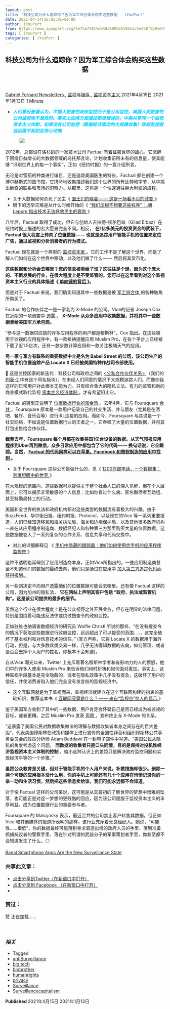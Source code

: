 ```yaml
---
layout: post
title: "科技公司为什么追踪你？因为军工综合体会购买这些数据 - iYouPort"
date: 2021-04-14T16:01:01+00:00
author: iYouPort
from: https://www.iyouport.org/%e7%a7%91%e6%8a%80%e5%85%ac%e5%8f%b8%e4%b8%ba%e4%bb%80%e4%b9%88%e8%bf%bd%e8%b8%aa%e4%bd%a0%ef%bc%9f%e5%9b%a0%e4%b8%ba%e5%86%9b%e5%b7%a5%e7%bb%bc%e5%90%88%e4%bd%93%e4%bc%9a%e8%b4%ad%e4%b9%b0%e8%bf%99/
tags: [ iYouPort ]
categories: [ iYouPort ]
---
```


<article class="post-15778 post type-post status-publish format-standard has-post-thumbnail hentry category-newsletters category-20 category-3 tag-antisurveillance tag-big-tech tag-bigbrother tag-humanrights tag-privacy tag-surveillance tag-surveillancecapitalism" id="post-15778">
 <header class="entry-header">
  <h1 class="entry-title">
   科技公司为什么追踪你？因为军工综合体会购买这些数据
  </h1>
 </header>
 <div class="entry-meta">
  <span class="byline">
   <a href="https://www.iyouport.org/author/gabrielfornard/" rel="author" title="由Gabriel Fornard发布">
    Gabriel Fornard
   </a>
  </span>
  <span class="cat-links">
   <a href="https://www.iyouport.org/category/newsletters/" rel="category tag">
    Newsletters
   </a>
   ,
   <a href="https://www.iyouport.org/category/%e7%9b%91%e8%a7%86%e4%b8%8e%e6%93%8d%e7%ba%b5/" rel="category tag">
    监视与操纵
   </a>
   ,
   <a href="https://www.iyouport.org/category/%e7%9b%91%e8%a7%86%e8%b5%84%e6%9c%ac%e4%b8%bb%e4%b9%89/" rel="category tag">
    监视资本主义
   </a>
  </span>
  <span class="published-on">
   <time class="entry-date published" datetime="2021-04-15T00:01:01+08:00">
    2021年4月15日
   </time>
   <time class="updated" datetime="2021-01-13T14:59:19+08:00">
    2021年1月13日
   </time>
  </span>
  <span class="word-count">
   1 Minute
  </span>
 </div>
 <div class="entry-content">
  <ul>
   <li class="graf graf--p">
    <span style="color: #00ccff;">
     <em>
      <strong>
       人们曾经普遍认为，中国人更害怕政府监控而不是公司监控，美国人则更害怕公司监控而不是政府。事实上这两方面描述都是错误的，中美共享同一个监视资本主义体制，如果没有公司监控（数据经济推动的大规模收集）政府监控就远远做不到如此惊心动魄
      </strong>
     </em>
    </span>
   </li>
  </ul>
  <figure class="graf graf--figure">
   <img class="graf-image aligncenter jetpack-lazy-image" data-height="933" data-image-id="0*tj_8O9bPFjW-ReX3" data-lazy-src="https://cdn-images-1.medium.com/max/1067/0*tj_8O9bPFjW-ReX3?is-pending-load=1" data-width="1400" src="https://cdn-images-1.medium.com/max/1067/0*tj_8O9bPFjW-ReX3" srcset="data:image/gif;base64,R0lGODlhAQABAIAAAAAAAP///yH5BAEAAAAALAAAAAABAAEAAAIBRAA7"/>
   <noscript>
    <img class="graf-image aligncenter" data-height="933" data-image-id="0*tj_8O9bPFjW-ReX3" data-width="1400" src="https://cdn-images-1.medium.com/max/1067/0*tj_8O9bPFjW-ReX3"/>
   </noscript>
  </figure>
  <p class="graf graf--p">
   2012年，总部设在洛杉矶的一家技术公司 Factual 有着征服世界的雄心。它沉醉于围绕日益增长的大数据领域的乌托邦言论，计划收集前所未有的信息量，使其能够 “识别世界上的每一个事实”，正如《纽约时报》的一篇介绍所言。
  </p>
  <p class="graf graf--p">
   无论是对雪茄的种类进行编目，还是追踪美国医生的特长，Factual 都在创建一个博尔赫斯式的图书馆，它拼命地收集描述我们这个世界的所有比特和字节，从中挑出新奇的联系和市场的洞察力。从那里，这将是一个快速通往巨大利润的旅程。
  </p>
  <ul class="postList">
   <li class="graf graf--li">
    关于大数据如何杀死了民主《
    <a class="markup--anchor markup--li-anchor" data-href="https://www.iyouport.org/%e5%9b%bd%e7%8e%8b%e4%bb%ac%e7%9a%84%e6%99%9a%e5%ae%b4-%e8%bf%99%e6%98%af%e4%b8%80%e5%9c%ba%e7%9c%8b%e4%b8%8d%e8%a7%81%e7%9a%84%e6%94%bf%e5%8f%98/" href="https://www.iyouport.org/%e5%9b%bd%e7%8e%8b%e4%bb%ac%e7%9a%84%e6%99%9a%e5%ae%b4-%e8%bf%99%e6%98%af%e4%b8%80%e5%9c%ba%e7%9c%8b%e4%b8%8d%e8%a7%81%e7%9a%84%e6%94%bf%e5%8f%98/" rel="noopener" target="_blank">
     国王们的晚宴 — — 这是一场看不见的政变
    </a>
    》
   </li>
   <li class="graf graf--li">
    眼下的选举灾难是从什么时候开始的《
    <a class="markup--anchor markup--li-anchor" data-href="https://www.iyouport.org/%e6%88%91%e4%bb%ac%e5%8e%8b%e6%a0%b9%e4%b8%8d%e6%83%b3%e8%a6%81%e8%bf%99%e4%ba%9b%e7%a8%8b%e5%ba%8f%ef%bc%9ajill-lepore-%e6%8c%87%e5%87%ba%e6%8a%80%e6%9c%af%e6%97%a0%e6%b3%95%e6%8b%af%e6%95%91/" href="https://www.iyouport.org/%e6%88%91%e4%bb%ac%e5%8e%8b%e6%a0%b9%e4%b8%8d%e6%83%b3%e8%a6%81%e8%bf%99%e4%ba%9b%e7%a8%8b%e5%ba%8f%ef%bc%9ajill-lepore-%e6%8c%87%e5%87%ba%e6%8a%80%e6%9c%af%e6%97%a0%e6%b3%95%e6%8b%af%e6%95%91/" rel="noopener" target="_blank">
     “我们压根不想要这些程序”：Jill Lepore 指出技术无法拯救民主的衰败
    </a>
    》
   </li>
  </ul>
  <p class="graf graf--p">
   八年后，Factual 取得了成功，但它与创始人吉拉德-埃尔巴兹（Gilad Elbaz）在纽约时报上描述的宏大愿景完全不同。相反，
   <strong class="markup--strong markup--p-strong">
    在1亿多美元的投资资金的武装下，Factual 很大程度上转向了位置数据 — — 也就是追踪用户智能手机的位置来定位广告，通过监视和分析消费者的行为模式。
   </strong>
  </p>
  <p class="graf graf--p">
   Factual 现在就是一个典型的
   <a class="markup--anchor markup--p-anchor" data-href="https://start.me/p/RMQrDD/iyp-2" href="https://start.me/p/RMQrDD/iyp-2" rel="noopener" target="_blank">
    监控资本家
   </a>
   。它的工作不是了解这个世界，而是了解人们如何在这个世界中移动，以及他们做了什么 — — 然后将其货币化。
  </p>
  <p class="graf graf--p">
   <strong class="markup--strong markup--p-strong">
    这些数据和分析会去哪里？您的信息被卖给了谁？这往往是个谜，因为这个庞大的、不断发展的行业，在很大程度上是不受监管的。您可以在这里看到对这个监视资本主义行业的具体描述《
   </strong>
   <a class="markup--anchor markup--p-anchor" data-href="https://www.iyouport.org/%e5%8d%95%e5%90%91%e9%95%9c%e7%9a%84%e8%83%8c%e5%90%8e%ef%bc%9a%e7%9b%91%e8%a7%86%e8%b5%84%e6%9c%ac%e5%ae%b6%e5%92%8c%e6%94%bf%e5%ba%9c%e7%9a%84%e8%81%94%e6%89%8b%e4%b8%80%e7%9b%b4%e5%9c%a8%e5%a6%82/" href="https://www.iyouport.org/%e5%8d%95%e5%90%91%e9%95%9c%e7%9a%84%e8%83%8c%e5%90%8e%ef%bc%9a%e7%9b%91%e8%a7%86%e8%b5%84%e6%9c%ac%e5%ae%b6%e5%92%8c%e6%94%bf%e5%ba%9c%e7%9a%84%e8%81%94%e6%89%8b%e4%b8%80%e7%9b%b4%e5%9c%a8%e5%a6%82/" rel="noopener" target="_blank">
    <strong class="markup--strong markup--p-strong">
     单向镜的背后
    </strong>
   </a>
   <strong class="markup--strong markup--p-strong">
    》。
   </strong>
  </p>
  <p class="graf graf--p">
   但是对于 Factual 来说，我们确实知道其中一些数据是被
   <a class="markup--anchor markup--p-anchor" data-href="https://www.iyouport.org/category/%e5%86%9b%e4%ba%8b%e5%b7%a5%e4%b8%9a%e7%bb%bc%e5%90%88%e4%bd%93/" href="https://www.iyouport.org/category/%e5%86%9b%e4%ba%8b%e5%b7%a5%e4%b8%9a%e7%bb%bc%e5%90%88%e4%bd%93/" rel="noopener" target="_blank">
    军工综合体
   </a>
   的各种触角所购买了。
  </p>
  <p class="graf graf--p">
   Factual 的合作伙伴之一是一家名为 X-Mode 的公司。Vice的记者 Joseph Cox 在近期的一项调查中
   <a class="markup--anchor markup--p-anchor" data-href="https://www.vice.com/en/article/jgqm5x/us-military-location-data-xmode-locate-x" href="https://www.vice.com/en/article/jgqm5x/us-military-location-data-xmode-locate-x" rel="noopener" target="_blank">
    透露
   </a>
   ，
   <strong class="markup--strong markup--p-strong">
    X-Mode 从众多应用中收集数据，并将其中一些数据卖给美国军方承包商。
   </strong>
  </p>
  <p class="graf graf--p graf--startsWithDoubleQuote">
   “参与这一数据供应链的许多应用程序的用户都是穆斯林”，Cox 指出。在这些被用于监视的应用程序中，有一款祈祷提醒应用 Muslim Pro，在各个平台上已经被下载了近1.5亿次，还有一款步数计算应用和一款关注极端天气的应用。
  </p>
  <p class="graf graf--p">
   <strong class="markup--strong markup--p-strong">
    另一家与军方有联系的重要数据中介是名为 Babel Street 的公司，该公司生产的智能手机位置追踪产品 Locate X 已经被美国特种作战司令部使用。
   </strong>
  </p>
  <p class="graf graf--p">
   📌 这是监控国家的新迭代：科技公司和政府之间的
   <a class="markup--anchor markup--p-anchor" data-href="https://start.me/p/RMQrDD/iyp-2" href="https://start.me/p/RMQrDD/iyp-2" rel="noopener" target="_blank">
    &lt;公私合作伙伴关系&gt;
   </a>
   （我们的
   <a class="markup--anchor markup--p-anchor" data-href="https://start.me/p/RMQrDD/iyp-2" href="https://start.me/p/RMQrDD/iyp-2" rel="noopener" target="_blank">
    列表-2
   </a>
   中有这个同名板块），在未经人们同意的情况下大规模追踪人们。而像你我这样的日常用户对此根本无能为力。只有结合重大的隐私立法、有力的监管和新的商业模式取代监视
   <a class="markup--anchor markup--p-anchor" data-href="https://www.iyouport.org/category/%e7%9b%91%e8%a7%86%e8%b5%84%e6%9c%ac%e4%b8%bb%e4%b9%89/" href="https://www.iyouport.org/category/%e7%9b%91%e8%a7%86%e8%b5%84%e6%9c%ac%e4%b8%bb%e4%b9%89/" rel="noopener" target="_blank">
    资本主义经济体制
   </a>
   ，才有希望阻止它。
  </p>
  <p class="graf graf--p">
   Factual 的转型正说明了
   <a class="markup--anchor markup--p-anchor" data-href="https://www.iyouport.org/%e8%b0%b7%e6%ad%8c%e7%9a%84-sidewalk-labs-%e6%89%93%e5%8c%85%e5%87%ba%e5%94%ae%e6%95%b0%e7%99%be%e4%b8%87%e9%83%a8%e6%89%8b%e6%9c%ba%e7%9a%84%e4%bd%8d%e7%bd%ae%e6%95%b0%e6%8d%ae/" href="https://www.iyouport.org/%e8%b0%b7%e6%ad%8c%e7%9a%84-sidewalk-labs-%e6%89%93%e5%8c%85%e5%87%ba%e5%94%ae%e6%95%b0%e7%99%be%e4%b8%87%e9%83%a8%e6%89%8b%e6%9c%ba%e7%9a%84%e4%bd%8d%e7%bd%ae%e6%95%b0%e6%8d%ae/" rel="noopener" target="_blank">
    位置数据行业的淘金热
   </a>
   。去年4月，它与 Foursquare
   <a class="markup--anchor markup--p-anchor" data-href="https://www.factual.com/blog/factual-joins-foursquare/" href="https://www.factual.com/blog/factual-joins-foursquare/" rel="noopener" target="_blank">
    合并
   </a>
   ，Foursquare 原本是一款用户记录自己的社交生活、并与朋友（尤其是在酒吧、餐厅、音乐会等）进行IRL连接的应用。而如今，Foursquare 与其说是一个社交网络，不如说是位置数据行业的王者之一，它吞噬了大量的位置数据，并将其打包出售给合作伙伴。
  </p>
  <p class="graf graf--p">
   <strong class="markup--strong markup--p-strong">
    截至去年，Foursquare 每个月都在收集美国1亿台设备的数据。从天气预报应用程序到Uber再到微信，众多日常应用中都包含了它的代码 — — 换句话说，它全跟踪。当然，
   </strong>
   <a class="markup--anchor markup--p-anchor" data-href="https://vimeo.com/174292007" href="https://vimeo.com/174292007" rel="noopener" target="_blank">
    <strong class="markup--strong markup--p-strong">
     Factual 的代码同样可以在苹果、Facebook 和微软制造的应用中找到
    </strong>
   </a>
   <strong class="markup--strong markup--p-strong">
    。
   </strong>
  </p>
  <ul class="postList">
   <li class="graf graf--li">
    关于 Foursquare 这些公司是做什么的，见《
    <a class="markup--anchor markup--li-anchor" data-href="https://www.iyouport.org/1200%e4%b8%87%e9%83%a8%e7%94%b5%e8%af%9d%ef%bc%8c%e4%b8%80%e4%b8%aa%e6%95%b0%e6%8d%ae%e9%9b%86%ef%bc%9a%e5%88%a9%e7%bb%b4%e5%9d%a6%e7%9c%bc%e4%b8%ad%e7%9a%84%e4%b8%96%e7%95%8c/" href="https://www.iyouport.org/1200%e4%b8%87%e9%83%a8%e7%94%b5%e8%af%9d%ef%bc%8c%e4%b8%80%e4%b8%aa%e6%95%b0%e6%8d%ae%e9%9b%86%ef%bc%9a%e5%88%a9%e7%bb%b4%e5%9d%a6%e7%9c%bc%e4%b8%ad%e7%9a%84%e4%b8%96%e7%95%8c/" rel="noopener" target="_blank">
     1200万部电话，一个数据集：利维坦眼中的世界
    </a>
    》
   </li>
  </ul>
  <p class="graf graf--p">
   在大规模的范围内，这些数据可以提供关于整个社会人口的深入见解，但在个人层面上，它可以揭示非常敏感的个人信息：比如你看过什么病、匿名酗酒者互助组、甚至特勤局特工的行动。
  </p>
  <p class="graf graf--p">
   美国和全世界的执法和政府机构都对这些类型的数据流有着极大的兴趣。由于 BuzzFeed、华尔街日报、纽约时报、Protocol、以及现在的Vice 等一系列重要报道，人们已经知道移民和海关执法局、海关和边境保护局、以及其他很多政府机构一直在从应用程序制造商、数据经纪人和各种第三方那里购买大量的位置数据，这些数据被卷入了一系列复杂的合作关系、信息共享和代码交换中。
  </p>
  <ul class="postList">
   <li class="graf graf--li">
    对此的详细解释见 《
    <a class="markup--anchor markup--li-anchor" data-href="https://www.iyouport.org/%e6%89%8b%e6%9c%ba%e4%b8%ad%e9%9a%90%e8%97%8f%e7%9a%84%e8%b7%9f%e8%b8%aa%e5%99%a8%ef%bc%9a%e4%bb%96%e4%bb%ac%e5%a6%82%e4%bd%95%e4%bd%bf%e7%94%a8%e6%82%a8%e6%89%8b%e6%9c%ba%e7%9a%84%e5%ba%94%e7%94%a8/" href="https://www.iyouport.org/%e6%89%8b%e6%9c%ba%e4%b8%ad%e9%9a%90%e8%97%8f%e7%9a%84%e8%b7%9f%e8%b8%aa%e5%99%a8%ef%bc%9a%e4%bb%96%e4%bb%ac%e5%a6%82%e4%bd%95%e4%bd%bf%e7%94%a8%e6%82%a8%e6%89%8b%e6%9c%ba%e7%9a%84%e5%ba%94%e7%94%a8/" rel="noopener" target="_blank">
     手机中隐藏的跟踪器：他们如何使用您手机的应用程序监视您
    </a>
    》
   </li>
  </ul>
  <p class="graf graf--p">
   这种不透明也延伸到了应用制造商本身。正如Vice所指出的，一些应用制造商甚至不知道他们的数据的最终去向，他们只是通过在应用中
   <a class="markup--anchor markup--p-anchor" data-href="https://www.iyouport.org/%e5%8d%95%e5%90%91%e9%95%9c%e7%9a%84%e8%83%8c%e5%90%8e%ef%bc%9a%e7%9b%91%e8%a7%86%e8%b5%84%e6%9c%ac%e5%ae%b6%e5%92%8c%e6%94%bf%e5%ba%9c%e7%9a%84%e8%81%94%e6%89%8b%e4%b8%80%e7%9b%b4%e5%9c%a8%e5%a6%82/" href="https://www.iyouport.org/%e5%8d%95%e5%90%91%e9%95%9c%e7%9a%84%e8%83%8c%e5%90%8e%ef%bc%9a%e7%9b%91%e8%a7%86%e8%b5%84%e6%9c%ac%e5%ae%b6%e5%92%8c%e6%94%bf%e5%ba%9c%e7%9a%84%e8%81%94%e6%89%8b%e4%b8%80%e7%9b%b4%e5%9c%a8%e5%a6%82/" rel="noopener" target="_blank">
    加入第三方追踪代码而获得报酬。
   </a>
  </p>
  <p class="graf graf--p">
   另一些则决定不向用户透露他们的位置数据可能会去哪里。还有像 Factual 这样的公司，因为加州的隐私法，
   <strong class="markup--strong markup--p-strong">
    它在网站上声明其客户包括 “政府、执法或监管机构”。这是该公司提供的最多的细节。
   </strong>
  </p>
  <p class="graf graf--p">
   虽然这个行业在很大程度上是在公众视野之外开展业务，但存在明显的法律问题，特别是围绕着可能违反法律或绕过搜查令的政府监控。
  </p>
  <p class="graf graf--p">
   正如驻维也纳调查数据经济的研究员 Wolfie Christl 所说的那样，“在没有搜查令的情况下获取这些数据进行政府监控，远远超出了可以接受的范围. …，这完全破坏了基本权利和对信息技术的信任。” (军方声称，它将 Locate X 的数据用于海外行动，但是，与大多数此类交易一样，几乎无法得知数据的去向，如何管理、或者是否会去掉个人用户的姓名，你根本不会知道)。
  </p>
  <p class="graf graf--p">
   自从Vice 曝光以来，Twitter 上充斥着著名穆斯林学者和有影响力的人的愤怒，他们中的许多人使用 Muslim Pro 来告诉他们何时祈祷和如何面对麦加。事实上，这种监视手段基本是完全隐蔽的，或者在隐私政策中几乎没有提及，这破坏了用户的信任，并使消费者陷入他们完全没有发言权的监视经济中。
  </p>
  <ul class="postList">
   <li class="graf graf--li">
    这个互联网就是为了监视而来，监视经济就建立在这个互联网构建的初衷的基础知识，推荐这本书《
    <a class="markup--anchor markup--li-anchor" data-href="https://www.iyouport.org/%e4%ba%92%e8%81%94%e7%bd%91%e7%a9%b6%e7%ab%9f%e6%98%af%e4%bb%80%e4%b9%88%ef%bc%9f/" href="https://www.iyouport.org/%e4%ba%92%e8%81%94%e7%bd%91%e7%a9%b6%e7%ab%9f%e6%98%af%e4%bb%80%e4%b9%88%ef%bc%9f/" rel="noopener" target="_blank">
     互联网究竟是什么？ — — 来自“监视谷”惊人的启示
    </a>
    》
   </li>
  </ul>
  <p class="graf graf--p">
   鉴于美国军方收到了其中的一些数据，用户肯定会怀疑自己是否已经成为被监视的目标，或者更糟。之后 Muslim Pro 发表
   <a class="markup--anchor markup--p-anchor" data-href="https://www.facebook.com/muslimpro/posts/3400431533385946" href="https://www.facebook.com/muslimpro/posts/3400431533385946" rel="noopener" target="_blank">
    声明
   </a>
   ，宣布终止与 X-Mode 的关系。
  </p>
  <p class="graf graf--p graf--startsWithDoubleQuote">
   “这暴露了美国公民对数据收集做法的理解与数据收集者本身之间存在的巨大差距”，代表美国穆斯林在政策和媒体上进行宣传的全国性非营利组织穆斯林公共事务委员会的政策分析师 Adam Beddawi 在一封电子邮件中写道。“美国公民从隐私的角度考虑这个问题，
   <strong class="markup--strong markup--p-strong">
    而数据的收集者只是口头同情，目的是保持对投机性经济监视资本主义体制的控制
   </strong>
   。缩小这种认识上的差距只是解决政府监控问题和实现经济平等的一个步骤。”
  </p>
  <p class="graf graf--p">
   <strong class="markup--strong markup--p-strong">
    虽然公众教育是关键，但对于智能手机的个人用户来说，补救措施却很少。删除一两个可疑的应用根本没什么用，你的手机上可能还有几十个应用在悄悄记录你的一举一动和生活习惯，然后把这些信息卖给谁，我们可能永远都不会知道。
   </strong>
  </p>
  <p class="graf graf--p">
   对于像 Factual 这样的公司来说，这可能是从其最初的了解世界的梦想中艰难的坠落，也可能正是对这一梦想的更残酷的回应，因为该公司屈服于监视资本主义的丰厚利益，成为位置数据行业的重要参与者。
  </p>
  <p class="graf graf--p">
   Foursquare 的 Malcynsky 表示，最近合并的公司禁止客户转售其数据，但正如 Vice 和其他媒体的报道所表明的那样，该行业充斥着无良经纪人。她说，“可能性……很低”，你的数据最终可能落到寻求驱逐出境的政府人员的手里、落到准备抓捕抗议者的警察手里、落在针对所谓的武装分子的军事策划者手里，你甚至都不会知道发生了什么。⚪️
  </p>
  <p class="graf graf--p">
   <a class="markup--anchor markup--p-anchor" data-href="https://newrepublic.com/article/160238/muslim-pro-app-location-data-industry-military-surveillance" href="https://newrepublic.com/article/160238/muslim-pro-app-location-data-industry-military-surveillance" rel="noopener" target="_blank">
    Banal Smartphone Apps Are the New Surveillance State
   </a>
  </p>
  <div id="atatags-1611829871-60afa1d50f0ff">
  </div>
  <div class="sharedaddy sd-sharing-enabled">
   <div class="robots-nocontent sd-block sd-social sd-social-icon sd-sharing">
    <h3 class="sd-title">
     共享此文章：
    </h3>
    <div class="sd-content">
     <ul>
      <li class="share-twitter">
       <a class="share-twitter sd-button share-icon no-text" data-shared="sharing-twitter-15778" href="https://www.iyouport.org/%e7%a7%91%e6%8a%80%e5%85%ac%e5%8f%b8%e4%b8%ba%e4%bb%80%e4%b9%88%e8%bf%bd%e8%b8%aa%e4%bd%a0%ef%bc%9f%e5%9b%a0%e4%b8%ba%e5%86%9b%e5%b7%a5%e7%bb%bc%e5%90%88%e4%bd%93%e4%bc%9a%e8%b4%ad%e4%b9%b0%e8%bf%99/?share=twitter" rel="nofollow noopener noreferrer" target="_blank" title="点击分享到Twitter">
        <span>
        </span>
        <span class="sharing-screen-reader-text">
         点击分享到Twitter（在新窗口中打开）
        </span>
       </a>
      </li>
      <li class="share-facebook">
       <a class="share-facebook sd-button share-icon no-text" data-shared="sharing-facebook-15778" href="https://www.iyouport.org/%e7%a7%91%e6%8a%80%e5%85%ac%e5%8f%b8%e4%b8%ba%e4%bb%80%e4%b9%88%e8%bf%bd%e8%b8%aa%e4%bd%a0%ef%bc%9f%e5%9b%a0%e4%b8%ba%e5%86%9b%e5%b7%a5%e7%bb%bc%e5%90%88%e4%bd%93%e4%bc%9a%e8%b4%ad%e4%b9%b0%e8%bf%99/?share=facebook" rel="nofollow noopener noreferrer" target="_blank" title="点击分享到 Facebook ">
        <span>
        </span>
        <span class="sharing-screen-reader-text">
         点击分享到 Facebook （在新窗口中打开）
        </span>
       </a>
      </li>
      <li class="share-end">
      </li>
     </ul>
    </div>
   </div>
  </div>
  <div class="sharedaddy sd-block sd-like jetpack-likes-widget-wrapper jetpack-likes-widget-unloaded" data-name="like-post-frame-161182987-15778-60afa1d50f942" data-src="https://widgets.wp.com/likes/#blog_id=161182987&amp;post_id=15778&amp;origin=www.iyouport.org&amp;obj_id=161182987-15778-60afa1d50f942" id="like-post-wrapper-161182987-15778-60afa1d50f942">
   <h3 class="sd-title">
    赞过：
   </h3>
   <div class="likes-widget-placeholder post-likes-widget-placeholder" style="height: 55px;">
    <span class="button">
     <span>
      赞
     </span>
    </span>
    <span class="loading">
     正在加载……
    </span>
   </div>
   <span class="sd-text-color">
   </span>
   <a class="sd-link-color">
   </a>
  </div>
  <div class="jp-relatedposts" id="jp-relatedposts">
   <h3 class="jp-relatedposts-headline">
    <em>
     相关
    </em>
   </h3>
  </div>
 </div>
 <div class="entry-footer">
  <ul class="post-tags light-text">
   <li>
    Tagged
   </li>
   <li>
    <a href="https://www.iyouport.org/tag/antisurveillance/" rel="tag">
     antiSurveillance
    </a>
   </li>
   <li>
    <a href="https://www.iyouport.org/tag/big-tech/" rel="tag">
     big tech
    </a>
   </li>
   <li>
    <a href="https://www.iyouport.org/tag/bigbrother/" rel="tag">
     bigbrother
    </a>
   </li>
   <li>
    <a href="https://www.iyouport.org/tag/humanrights/" rel="tag">
     humanrights
    </a>
   </li>
   <li>
    <a href="https://www.iyouport.org/tag/privacy/" rel="tag">
     privacy
    </a>
   </li>
   <li>
    <a href="https://www.iyouport.org/tag/surveillance/" rel="tag">
     Surveillance
    </a>
   </li>
   <li>
    <a href="https://www.iyouport.org/tag/surveillancecapitalism/" rel="tag">
     Surveillancecapitalism
    </a>
   </li>
  </ul>
 </div>
 <div class="entry-author-wrapper">
  <div class="site-posted-on">
   <strong>
    Published
   </strong>
   <time class="entry-date published" datetime="2021-04-15T00:01:01+08:00">
    2021年4月15日
   </time>
   <time class="updated" datetime="2021-01-13T14:59:19+08:00">
    2021年1月13日
   </time>
  </div>
 </div>
</article>

